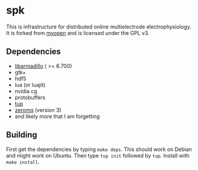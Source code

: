 # spk

This is infrastructure for distributed online multielectrode
electrophysiology. It is forked from [myopen] and is licensed
under the GPL v3.

## Dependencies

* [libarmadillo][arma] ( >= 6.700)
* gtk+
* hdf5
* lua (or luajit)
* nvidia cg
* protobuffers
* [tup]
* [zeromq] (version 3)
* and likely more that I am forgetting
 
## Building

First get the dependencies by typing `make deps`.
This should work on Debian and might work on Ubuntu.
Then type `tup init` followed by `tup`.
Install with `make install`.

[myopen]: http://github.com/tlh24/myopen/
[arma]: http://arma.sourceforge.net/
[tup]: http://gittup.org/tup/
[zeromq]: http://zeromq.org/
